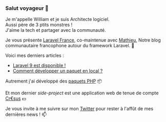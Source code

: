 ### Salut voyageur 👋

Je m'appelle William et je suis Architecte logiciel.  
Aussi père de 3 ptits monstres !  
J'aime la tech et partager avec la communauté.  

Je vous présente [Laravel France](https://laravel-france.com/), co-maintenue avec [Mathieu](https://github.com/DeGraciaMathieu),
Notre blog communautaire francophone autour du framework Laravel. 🚀

Voici mes derniers articles :
+ [Laravel 9 est disponible !](https://laravel-france.com/posts/laravel-9-est-disponible)
+ [Comment développer un paquet en local ?](https://laravel-france.com/posts/comment-developper-un-paquet-en-local)

Autrement j'ai développé des [paquets PHP](https://github.com/neoshiftlab) 📦

Et mon dernier _side-project_ est une application web de tenue de compte [Cr€sus](https://github.com/william-suppo/cresus) 💵

Je vous invite à me suivre sur mon [Twitter](https://twitter.com/williamsuppo) pour rester à l'affût de mes dernières news ! 📫

